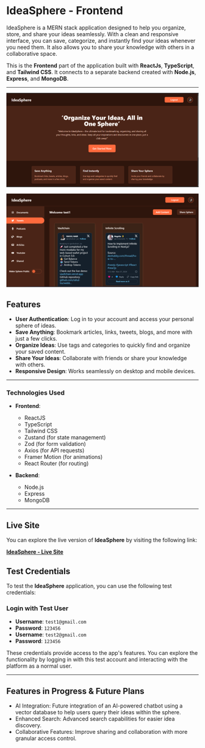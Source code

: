 # IdeaSphere - Frontend

IdeaSphere is a MERN stack application designed to help you organize, store, and share your ideas seamlessly. With a clean and responsive interface, you can save, categorize, and instantly find your ideas whenever you need them. It also allows you to share your knowledge with others in a collaborative space.

This is the **Frontend** part of the application built with **ReactJs**, **TypeScript**, and **Tailwind CSS**. It connects to a separate backend created with **Node.js**, **Express**, and **MongoDB**.

---

![alt text](image.png)

![alt text](image-1.png)

## Features

- **User Authentication**: Log in to your account and access your personal sphere of ideas.
- **Save Anything**: Bookmark articles, links, tweets, blogs, and more with just a few clicks.
- **Organize Ideas**: Use tags and categories to quickly find and organize your saved content.
- **Share Your Ideas**: Collaborate with friends or share your knowledge with others.
- **Responsive Design**: Works seamlessly on desktop and mobile devices.

---

### Technologies Used

- **Frontend**:

  - ReactJS
  - TypeScript
  - Tailwind CSS
  - Zustand (for state management)
  - Zod (for form validation)
  - Axios (for API requests)
  - Framer Motion (for animations)
  - React Router (for routing)

- **Backend**:
  - Node.js
  - Express
  - MongoDB

---

## Live Site

You can explore the live version of **IdeaSphere** by visiting the following link:

[**IdeaSphere - Live Site**](https://ideasphere-fawn.vercel.app/)

## Test Credentials

To test the **IdeaSphere** application, you can use the following test credentials:

### Login with Test User

- **Username**: `test1@gmail.com`
- **Password**: `123456`
- **Username**: `test2@gmail.com`
- **Password**: `123456`

These credentials provide access to the app's features. You can explore the functionality by logging in with this test account and interacting with the platform as a normal user.

---

## Features in Progress & Future Plans

- AI Integration: Future integration of an AI-powered chatbot using a vector database to help users query their ideas within the sphere.
- Enhanced Search: Advanced search capabilities for easier idea discovery.
- Collaborative Features: Improve sharing and collaboration with more granular access control.
